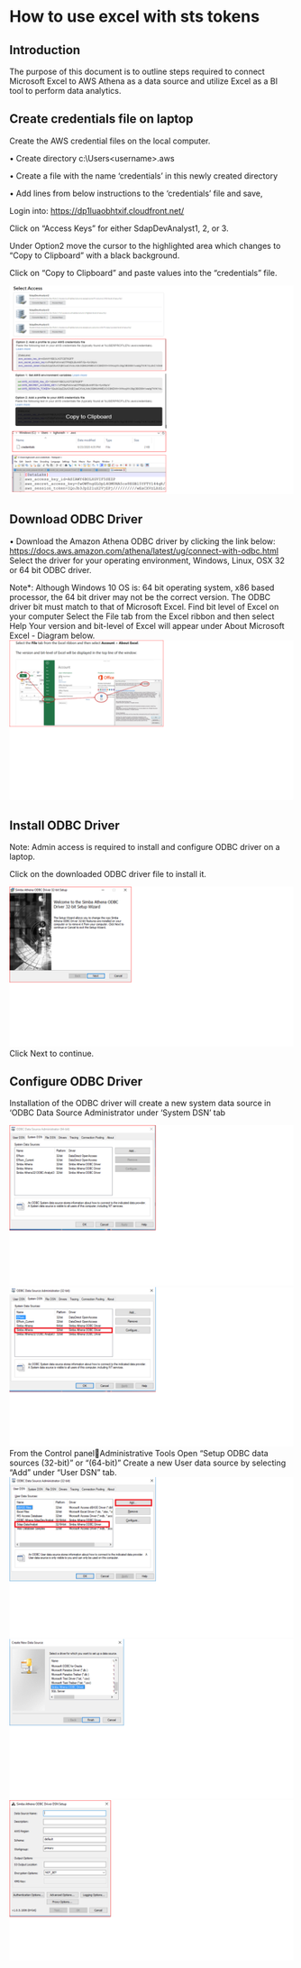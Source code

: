 # How to use excel with sts tokens
## Introduction

The purpose of this document is to outline steps required to connect Microsoft Excel to AWS Athena as a data source and utilize Excel as a BI tool to perform data analytics. 

## Create credentials file on laptop
Create the AWS credential files on the local computer.

•	Create directory c:\Users\<username>\.aws

•	Create a file with the name ‘credentials’ in this newly created directory

•	Add lines from below instructions to the ‘credentials’ file and save,

Login into: https://dp1luaobhtxif.cloudfront.net/

Click on “Access Keys” for either SdapDevAnalyst1, 2, or 3.

Under Option2 move the cursor to the highlighted area which changes to “Copy to Clipboard” with a black background. 

Click on “Copy to Clipboard” and paste values into the “credentials” file.

  ![OPTION2](images/credentials.png) 

## Download ODBC Driver
•	Download the Amazon Athena ODBC driver by clicking the link below:
https://docs.aws.amazon.com/athena/latest/ug/connect-with-odbc.html
Select the driver for your operating environment, Windows, Linux, OSX 32 or 64 bit ODBC driver.

Note*: Although Windows 10 OS is: 64 bit operating system, x86 based processor, the 64 bit driver may not be the correct version.
The ODBC driver bit must match to that of Microsoft Excel.
Find bit level of Excel on your computer
Select the File tab from the Excel ribbon and then select Help
Your version and bit-level of Excel will appear under About Microsoft Excel - Diagram below.
![VERSION](images/excel-version.png)
## Install ODBC Driver
Note: Admin access is required to install and configure ODBC driver on a laptop.

Click on the downloaded ODBC driver file to install it.

![SIMBA](images/install-simba.png)  
Click Next to continue.

## Configure ODBC Driver
Installation of the ODBC driver will create a new system data source in ‘ODBC Data Source Administrator under ‘System DSN’ tab

![ODBC1](images/configure-ODBC1.png)
![ODBC2](images/configure-ODBC2.png)
From the Control panelAdministrative Tools 
Open “Setup ODBC data sources (32-bit)” or “(64-bit)”
Create a new User data source by selecting “Add” under “User DSN” tab.
![ODBC3](images/configure-ODBC3.png)
![ODBC4](images/configure-ODBC4.png)
![ODBC5](images/configure-ODBC5.png)



